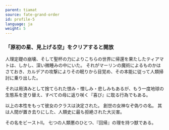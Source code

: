 ```yaml
---
parent: tiamat
source: fate-grand-order
id: profile-5
language: ja
weight: 5
---
```


### 「原初の星、見上げる空」をクリアすると開放

人理定礎の崩壊、そして聖杯の力によりこちらの世界に帰還を果たしたティアマトは、しかし、深い微睡みの中にいた。
それがマーリンの魔術によるものかはさておき、カルデアの攻撃によりその眠りから目覚め、その本能に従って人類掃討に乗り出した。

それは用済みとして捨てられた恨み・憎しみ・悲しみもあるが、もう一度地球の生態系を塗り替え、すべての母に返り咲く『喜び』に耽る行為でもある。

以上の本性をもって彼女のクラスは決定された。
創世の女神なぞ偽りの名。
其は人間が置き去りにした、人類史に最も拒絶された大災害。

その名をビーストⅡ。
七つの人類悪のひとつ、『回帰』の理を持つ獣である。
